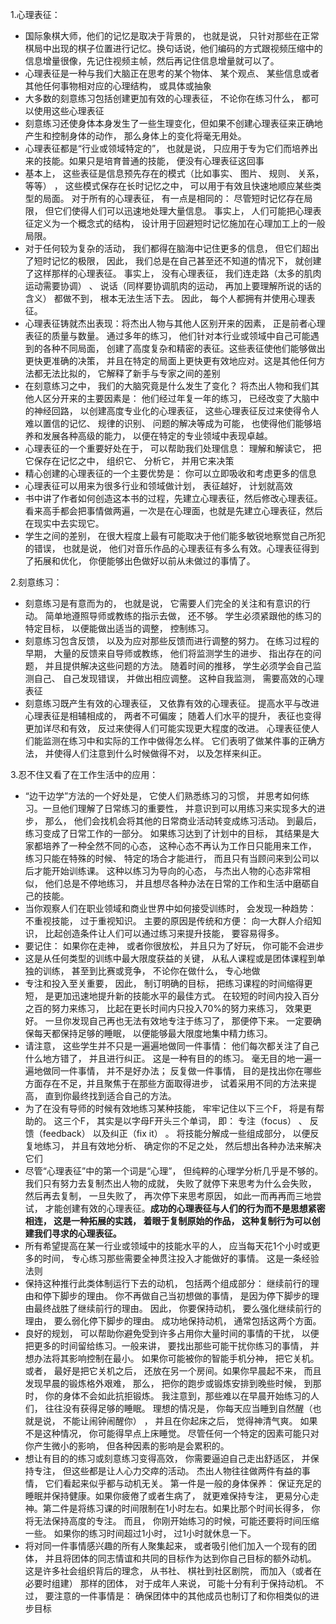1.心理表征：

  * 国际象棋大师，他们的记忆是取决于背景的， 也就是说， 只针对那些在正常棋局中出现的棋子位置进行记忆。换句话说，他们编码的方式跟视频压缩中的信息增量很像，先记住视频主帧，然后再记住信息增量就可以了。
  * 心理表征是一种与我们大脑正在思考的某个物体、 某个观点、 某些信息或者其他任何事物相对应的心理结构， 或具体或抽象
  * 大多数的刻意练习包括创建更加有效的心理表征， 不论你在练习什么， 都可以使用这些心理表征
  * 刻意练习还使身体本身发生了一些生理变化，但如果不创建心理表征来正确地产生和控制身体的动作， 那么身体上的变化将毫无用处。
  * 心理表征都是“行业或领域特定的”， 也就是说， 只应用于专为它们而培养出来的技能。如果只是培育普通的技能， 便没有心理表征这回事
  * 基本上， 这些表征是信息预先存在的模式（比如事实、 图片、 规则、 关系， 等等） ， 这些模式保存在长时记忆之中， 可以用于有效且快速地顺应某些类型的局面。 对于所有的心理表征， 有一点是相同的： 尽管短时记忆存在局限， 但它们使得人们可以迅速地处理大量信息。 事实上， 人们可能把心理表征定义为一个概念式的结构， 设计用于回避短时记忆施加在心理加工上的一般局限。
  * 对于任何较为复杂的活动， 我们都得在脑海中记住更多的信息， 但它们超出了短时记忆的极限， 因此， 我们总是在自己甚至还不知道的情况下， 就创建了这样那样的心理表征。 事实上， 没有心理表征， 我们连走路（太多的肌肉运动需要协调） 、 说话（同样要协调肌肉的运动， 再加上要理解所说的话的含义） 都做不到， 根本无法生活下去。 因此， 每个人都拥有并使用心理表征。
  * 心理表征铸就杰出表现：将杰出人物与其他人区别开来的因素， 正是前者心理表征的质量与数量。 通过多年的练习， 他们针对本行业或领域中自己可能遇到的各种不同局面， 创建了高度复杂和精密的表征。这些表征使他们能够做出更快更准确的决策， 并且在特定的局面上更快更有效地应对。这是其他任何方法都无法比拟的， 它解释了新手与专家之间的差别
  * 在刻意练习之中， 我们的大脑究竟是什么发生了变化？ 将杰出人物和我们其他人区分开来的主要因素是： 他们经过年复一年的练习， 已经改变了大脑中的神经回路， 以创建高度专业化的心理表征， 这些心理表征反过来使得令人难以置信的记忆、 规律的识别、 问题的解决等成为可能， 也使得他们能够培养和发展各种高级的能力， 以便在特定的专业领域中表现卓越。
  * 心理表征的一个重要好处在于， 可以帮助我们处理信息： 理解和解读它， 把它保存在记忆之中， 组织它、 分析它， 并用它来决策
  * 精心创建的心理表征的一个主要优势是： 你可以立即吸收和考虑更多的信息
  * 心理表征可以用来为很多行业和领域做计划， 表征越好， 计划就高效
  * 书中讲了作者如何创造这本书的过程，先建立心理表征，然后修改心理表征。看来高手都会把事情做两遍，一次是在心理面，也就是先建立心理表征，然后在现实中去实现它。
  * 学生之间的差别， 在很大程度上最有可能取决于他们能多敏锐地察觉自己所犯的错误， 也就是说， 他们对音乐作品的心理表征有多么有效。心理表征得到了拓展和优化， 你便能够出色做好以前从未做过的事情了。

2.刻意练习：

  * 刻意练习是有意而为的， 也就是说， 它需要人们完全的关注和有意识的行动。 简单地遵照导师或教练的指示去做， 还不够。 学生必须紧跟他的练习的特定目标， 以便能做出适当的调整， 控制练习。
  * 刻意练习包含反馈， 以及为应对那些反馈而进行调整的努力。 在练习过程的早期， 大量的反馈来自导师或教练， 他们将监测学生的进步、 指出存在的问题， 并且提供解决这些问题的方法。 随着时间的推移， 学生必须学会自己监测自己、 自己发现错误， 并做出相应调整。 这种自我监测， 需要高效的心理表征
  * 刻意练习既产生有效的心理表征， 又依靠有效的心理表征。 提高水平与改进心理表征是相辅相成的， 两者不可偏废； 随着人们水平的提升， 表征也变得更加详尽和有效， 反过来使得人们可能实现更大程度的改进。 心理表征使人们能监测在练习中和实际的工作中做得怎么样。 它们表明了做某件事的正确方法， 并使得人们注意到什么时候做得不对， 以及怎样来纠正。

3.忍不住又看了在工作生活中的应用：

  * “边干边学”方法的一个好处是， 它使人们熟悉练习的习惯， 并思考如何练习。一旦他们理解了日常练习的重要性， 并意识到可以用练习来实现多大的进步， 那么， 他们会找机会将其他的日常商业活动转变成练习活动。 到最后， 练习变成了日常工作的一部分。 如果练习达到了计划中的目标， 其结果是大家都培养了一种全然不同的心态， 这种心态不再认为工作日只能用来工作， 练习只能在特殊的时候、 特定的场合才能进行， 而且只有当顾问来到公司以后才能开始训练课。 这种以练习为导向的心态， 与杰出人物的心态非常相似， 他们总是不停地练习， 并且想尽各种办法在日常的工作和生活中磨砺自己的技能。
  * 当你观察人们在职业领域和商业世界中如何接受训练时， 会发现一种趋势： 不重视技能， 过于重视知识。 主要的原因是传统和方便： 向一大群人介绍知识， 比起创造条件让人们可以通过练习来提升技能， 要容易得多。
  * 要记住： 如果你在走神， 或者你很放松， 并且只为了好玩， 你可能不会进步
  * 这是从任何类型的训练中最大限度获益的关键， 从私人课程或是团体课程到单独的训练， 甚至到比赛或竞争， 不论你在做什么， 专心地做
  * 专注和投入至关重要， 因此， 制订明确的目标， 把练习课程的时间缩得更短， 是更加迅速地提升新的技能水平的最佳方式。 在较短的时间内投入百分之百的努力来练习， 比起在更长时间内只投入70%的努力来练习， 效果更好。 一旦你发现自己再也无法有效地专注于练习了， 那便停下来。 一定要确保每天都保持足够的睡眠， 以便能够最大限度地集中精力练习。
  * 请注意， 这些学生并不只是一遍遍地做同一件事情： 他们每次都关注了自己什么地方错了， 并且进行纠正。 这是一种有目的的练习。 毫无目的地一遍一遍地做同一件事情， 并不是好办法； 反复做一件事情， 目的是找出你在哪些方面存在不足，并且聚焦于在那些方面取得进步， 试着采用不同的方法来提高， 直到你最终找到适合自己的方法。
  * 为了在没有导师的时候有效地练习某种技能， 牢牢记住以下三个F， 将是有帮助的。 这三个F， 其实是以字母F开头三个单词， 即： 专注（focus） 、 反馈（feedback） 以及纠正（fix it） 。 将技能分解成一些组成部分， 以便反复地练习， 并且有效地分析、 确定你的不足之处， 然后想出各种办法来解决它们
  * 尽管“心理表征”中的第一个词是“心理”， 但纯粹的心理学分析几乎是不够的。我们只有努力去复制杰出人物的成就， 失败了就停下来思考为什么会失败， 然后再去复制， 一旦失败了， 再次停下来思考原因， 如此一而再再而三地尝试， 才能创建有效的心理表征。**成功的心理表征与人们的行为而不是思想紧密相连， 这是一种拓展的实践， 着眼于复制原始的作品， 这种复制行为可以创建我们寻求的心理表征。**
  * 所有希望提高在某一行业或领域中的技能水平的人， 应当每天花1个小时或更多的时间， 专心练习那些需要全神贯注投入才能做好的事情。 这是一条经验法则
   * 保持这种推行此类体制运行下去的动机， 包括两个组成部分： 继续前行的理由和停下脚步的理由。 你不再做自己当初想做的事情， 是因为停下脚步的理由最终战胜了继续前行的理由。 因此， 你要保持动机， 要么强化继续前行的理由， 要么弱化停下脚步的理由。 成功地保持动机， 通常包括这两个方面。
  * 良好的规划， 可以帮助你避免受到许多占用你大量时间的事情的干扰， 以便把更多的时间留给练习。一般来讲， 要找出那些可能干扰你练习的事情， 并想办法将其影响控制在最小。 如果你可能被你的智能手机分神， 把它关机。 或者， 最好是把它关机之后， 还放在另一个房间。如果你早晨起不来， 而且发现早晨的锻炼格外艰难， 那么， 把你的跑步或锻炼安排到晚些时候， 到那时， 你的身体不会如此抗拒锻炼。 我注意到，那些难以在早晨开始练习的人们， 往往没有获得足够的睡眠。 理想的情况是， 你每天应当睡到自然醒（也就是说， 不能让闹钟闹醒你） ， 并且在你起床之后， 觉得神清气爽。 如果不是这种情况， 你可能得早点上床睡觉。 尽管任何一个特定的因素可能只对你产生微小的影响， 但各种因素的影响是会累积的。 
  * 想让有目的的练习或刻意练习变得高效， 你需要逼迫自己走出舒适区， 并保持专注， 但这些都是让人心力交瘁的活动。 杰出人物往往做两件有益的事情， 它们看起来似乎都与动机无关。 第一件是一般的身体保养： 保证充足的睡眠并保持健康。如果你疲倦了或者生病了， 就更难保持专注， 更易分心走神。第二件是将练习课的时间限制在1小时左右。如果比那个时间长得多， 你将无法保持高度的专注。 而且， 你刚开始练习的时候，可能还要将时间压缩一些。 如果你的练习时间超过1小时， 过1小时就休息一下。
  * 将对同一件事情感兴趣的所有人聚集起来， 或者吸引他们加入一个现有的团体， 并且将团体的同志情谊和共同的目标作为达到你自己目标的额外动机。 这是许多社会组织背后的理念， 从书社、 棋社到社区剧院， 而加入（或者在必要时组建） 那样的团体， 对于成年人来说， 可能十分有利于保持动机。 不过， 要注意的一件事情是： 确保团体中的其他成员也制订了和你相类似的进步目标
